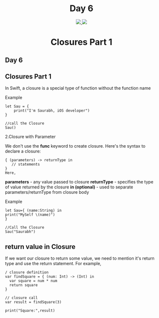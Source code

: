 <div align='center'>
    <h1>Day 6</h1> 
    <a class="header-badge" target="_blank" href="https://www.linkedin.com/in/saurabhmchavan/">
          <img src="https://img.shields.io/badge/style--5eba00.svg?label=LinkedIn&logo=linkedin&style=social">
    </a>   
    <a class="header-badge" target="_blank" href="https://twitter.com/100rabhcsmc">
          <img src="https://img.shields.io/badge/style--5eba00.svg?label=twitter&logo=twitter&style=social">
    </a>
 </div>

<div align='center'>
    <h1> Closures Part 1</h1> 
</div>

## Day 6

## Closures Part 1

In Swift, a closure is a special type of function without the function name

Example

```
let Sau = {
    print("I'm Saurabh, iOS developer")
}

//call the Closure
Sau()
```

2.Closure with Parameter

We don't use the **func** keyword to create closure. Here's the syntax to declare a closure:

```
{ (parameters) -> returnType in
   // statements
}
Here,
```

**parameters** - any value passed to closure
**returnType** - specifies the type of value returned by the closure
**in (optional)** - used to separate parameters/returnType from closure body

Example

```
let Sau={ (name:String) in
print("MySelf \(name)")
}

//Call the Closure
Sau("Saurabh")
```

## return value in Closure

If we want our closure to return some value, we need to mention it's return type and use the return statement. For example,

```
/ closure definition
var findSquare = { (num: Int) -> (Int) in
  var square = num * num
  return square
}

// closure call
var result = findSquare(3)

print("Square:",result)
```

